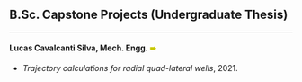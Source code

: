 ## B.Sc. Capstone Projects (Undergraduate Thesis)
---


#### Lucas Cavalcanti Silva, Mech. Engg. <span style="color:rgb(200,200,0);"> &#10144; </span>
- *Trajectory calculations for radial quad-lateral wells*, 2021.